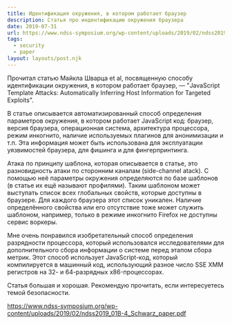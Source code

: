 ```yaml
---
title: Идентификация окружения, в котором работает браузер
description: Статья про индентификацию окружения браузера
date: 2019-07-31
url: https://www.ndss-symposium.org/wp-content/uploads/2019/02/ndss2019_01B-4_Schwarz_paper.pdf
tags:
  - security
  - paper
layout: layouts/post.njk
---
```

Прочитал статью Майкла Шварца et al, посвященную способу идентификации окружения, в котором работает браузер, — "JavaScript Template Attacks: Automatically Inferring Host Information for Targeted Exploits".

В статье описывается автоматизированный способ определения параметров окружения, в котором работает JavaScript код: браузер, версия браузера, операционная система, архитектура процессора, режим инкогнито, наличие используемых плагинов для анонимизации и т.п. Эта информация может быть использована для эксплуатации уязвимостей браузера, для фишинга и для фингерпринтинга.

Атака по принципу шаблона, которая описывается в статье, это разновидность атаки по сторонним каналам (side-channel atack). С помощью неё параметры окружения определяются по базе шаблонов (в статье их ещё называют профилями). Таким шаблоном может выступать список всех глобальных свойств, которые доступны в браузере. Для каждого браузера этот список уникален. Наличие определённого свойства или его отсутствие тоже может служить шаблоном, например, только в режиме инкогнито Firefox не доступны сервис воркеры.

Мне очень понравился изобретательный способ определения разрядности процессора, который использовался исследователями для дополнительного сбора информации о системе перед этапом сбора метрик. Этот способ использует JavaScript-код, который компилируется в машинный код, использующий разное число SSE XMM регистров на 32- и 64-разрядных x86-процессорах.

Статья большая и хорошая. Рекомендую прочитать, если интересуетесь темой безопасности.

https://www.ndss-symposium.org/wp-content/uploads/2019/02/ndss2019_01B-4_Schwarz_paper.pdf

